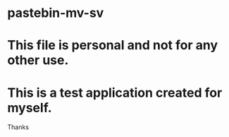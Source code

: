 # pastebin-mv-sv

# This file is personal and not for any other use. 
# This is a test application created for myself. 


Thanks 
